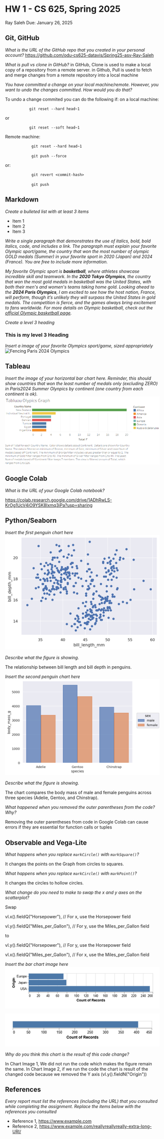 # HW 1 - CS 625, Spring 2025

Ray Saleh
Due: January 26, 2025

## Git, GitHub

*What is the URL of the GitHub repo that you created in your personal account?*
https://github.com/odu-cs625-datavis/Spring25-asv-Ray-Saleh
   
*What is pull vs clone in GitHub?*
in GitHub, Clone is used to make a local copy of a repository from a remote server.
in Github, Pull is used to fetch and merge changes from a remote repository into a local machine
   
*You have committed a change on your local machine/remote. However, you want to undo the changes committed. How would you do that?*

To undo a change commited you can do the following if:
on a local machine:

               git reset --hard head~1

or

               git reset --soft head~1


Remote machine: 
               
                git reset --hard head~1

                git push --force
                
or:              
      
                git revert <commit-hash>

                git push

## Markdown

*Create a bulleted list with at least 3 items*
- Item 1
- Item 2
- Item 3

*Write a single paragraph that demonstrates the use of italics, bold, bold italics, code, and includes a link. The paragraph must explain your favorite Olympic sport/game, the country that won the most number of olympic GOLD medals (Summer) in your favorite sport in 2020 (Japan) and 2024 (France). You are free to include more information.*

*My favorite Olympic sport is **basketball**, where athletes showcase incredible skill and teamwork. In the **2020 Tokyo Olympics**, the country that won the most gold medals in basketball was the United States, with both their men's and women's teams taking home gold. Looking ahead to the **2024 Paris Olympics**, I am excited to see how the host nation, *France*, will perform, though it’s unlikely they will surpass the United States in gold medals. The competition is fierce, and the games always bring excitement to fans worldwide. For more details on Olympic basketball, check out the [official Olympic basketball page](https://olympics.com/en/sports/basketball).*



*Create a level 3 heading*

### This is my level 3 Heading

*Insert a image of your favorite Olympics sport/game, sized appropriately*
![Fencing Paris 2024 Olympics](https://www.google.com/url?sa=i&url=https%3A%2F%2Fwww.peacocktv.com%2Fblog%2Fwatch-olympic-fencing-on-peacock-2024-paris-olympics&psig=AOvVaw33xvHgkH9xw71ey1SWoBSf&ust=1737321601721000&source=images&cd=vfe&opi=89978449&ved=0CBQQjRxqFwoTCNjHkbqZgIsDFQAAAAAdAAAAABAE)

## Tableau

*Insert the image of your horizontal bar chart here. Reminder, this should show countries that won the least number of medals only (excluding ZERO) in Paris2024 Summer Olynpics by continent (one country from each continent is ok).*
![Tableau Chart as an image](Tableau.png)

## Google Colab

*What is the URL of your Google Colab notebook?*

https://colab.research.google.com/drive/1ADhRwLS-KrOg1UcV4iO9YSK8Ixmq3iPa?usp=sharing

## Python/Seaborn

*Insert the first penguin chart here*
![](Figure1_Homework1.png)

*Describe what the figure is showing.*

The relationship between bill length and bill depth in penguins.

*Insert the second penguin chart here*
![](Figure2_Homework1.png)

*Describe what the figure is showing.*

The chart compares the body mass of male and female penguins across three species (Adelie, Gentoo, and Chinstrap).

*What happened when you removed the outer parentheses from the code? Why?*

Removing the outer parentheses from code in Google Colab can cause errors if they are essential for function calls or tuples

## Observable and Vega-Lite

*What happens when you replace `markCircle()` with `markSquare()`?*

It changes the points on the Graph from circles to squares.

*What happens when you replace `markCircle()` with `markPoint()`?*

It changes the circles to hollow circles.

*What change do you need to make to swap the x and y axes on the scatterplot?*

Swap

 vl.x().fieldQ("Horsepower"),       // For x, use the Horsepower field

 vl.y().fieldQ("Miles_per_Gallon"), // For y, use the Miles_per_Gallon field

to

 vl.y().fieldQ("Horsepower"),       // For y, use the Horsepower field

 vl.x().fieldQ("Miles_per_Gallon"), // For x, use the Miles_per_Gallon field

*Insert the bar chart image here*
![Chart Image 1](Figure4_Homework4.png)

![Chart Image 2](Figure3_Homework1.png)

*Why do you think this chart is the result of this code change?*

In Chart Image 1, We did not run the code which makes the figure remain the same. In Chart Image 2, if we run the code the chart is result of the changed code because we removed the Y axis (vl.y().fieldN("Origin"))

## References

*Every report must list the references (including the URL) that you consulted while completing the assignment. Replace the items below with the references you consulted*

* Reference 1, <https://www.example.com>
* Reference 2, <https://www.example.com/reallyreallyreally-extra-long-URI/>
